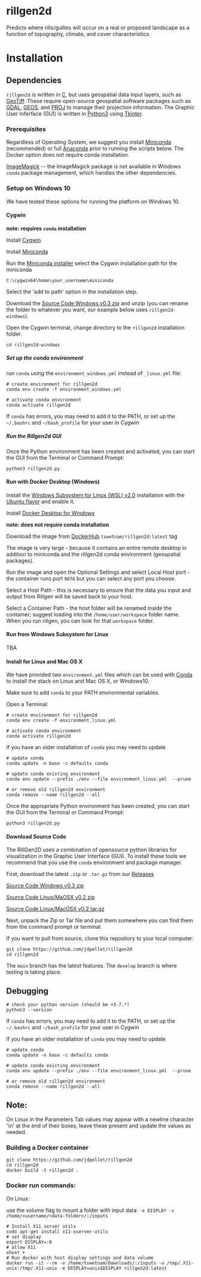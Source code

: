 # rillgen2d

Predicts where rills/gullies will occur on a real or proposed landscape as a function of topography, climate, and cover characteristics.

# Installation

## Dependencies

`rillgen2d` is written in [C](https://en.wikipedia.org/wiki/C_(programming_language)), but uses geospatial data input layers, such as [GeoTiff](https://www.ogc.org/standards/geotiff). These require open-source geospatial software packages such as [GDAL](https://gdal.org/), [GEOS](https://trac.osgeo.org/geos), and [PROJ](https://proj.org/) to manage their projection information. The Graphic User Inferface (GUI) is written in [Python3](https://www.python.org/) using [Tkinter](https://docs.python.org/3/library/tkinter.html).

### Prerequisites

Regardless of Operating System, we suggest you install [Miniconda](https://docs.conda.io/en/latest/miniconda.html) (recommended) or full [Anaconda](https://www.anaconda.com/products/individual) prior to running the scripts below. The Docker option does not require conda installation. 

[ImageMagick](https://imagemagick.org/script/download.php#windows) -- the ImageMagick package is not available in Windows `conda` package management, which handles the other dependencies. 

### Setup on Windows 10 

We have tested these options for running the platform on Windows 10.

#### Cygwin

**note: requires `conda` installation**

Install [Cygwin](https://www.cygwin.com/) 

Install [Miniconda](https://docs.conda.io/en/latest/miniconda.html)

Run the [Miniconda installer](https://docs.conda.io/en/latest/miniconda.html) select the Cygwin installation path for the miniconda

```
C:\cygwin64\home\your_username\miniconda
```

Select the 'add to path' option in the installation step.

Download the [Source Code Windows v0.3 zip](https://github.com/tyson-swetnam/rillgen2d/archive/refs/tags/0.3.zip) and unzip (you can rename the folder to whatever you want, our example below uses `rillgen2d-windows`). 

Open the Cygwin terminal, change directory to the `rillgen2d` installation folder.

```
cd rillgen2d-windows
```

##### Set up the conda environment

run `conda` using the `environment_windows.yml` instead of `_linux.yml` file:

```
# create environment for rillgen2d
conda env create -f environment_windows.yml

# activate conda environment
conda activate rillgen2d
```

If `conda` has errors, you may need to add it to the PATH, or set up the `~/.bashrc` and `~/bash_profile` for your user in Cygwin

##### Run the Rillgen2d GUI

Once the Python environment has been created and activated, you can start the GUI from the Terminal or Command Prompt:

```
python3 rillgen2d.py
```

#### Run with Docker Desktop (Windows)

Install the [Windows Subsystem for Linux (WSL) v2.0](https://docs.microsoft.com/en-us/windows/wsl/install-win10) installation with the [Ubuntu flavor](https://ubuntu.com/wsl) and enable it.

Install [Docker Desktop for Windows](https://hub.docker.com/editions/community/docker-ce-desktop-windows)

**note: does not require conda installation**

Download the image from [DockerHub](https://hub.docker.com/u/tswetnam/rillgen2d) `tswetnam/rillgen2d:latest` tag

The image is very large - because it contains an entire remote desktop in addition to miniconda and the rillgen2d conda environment (geospatial packages). 

Run the image and open the Optional Settings and select Local Host port - the container runs port `9876` but you can select any port you choose.

Select a Host Path - this is necessary to ensure that the data you input and output from Rillgen will be saved back to your host. 

Select a Container Path - the host folder will be renamed inside the container; suggest loading into the `/home/user/workspace` folder name. When you run rillgen, you can look for that `workspace` folder.

#### Run from Windows Subsystem for Linux

TBA

#### Install for Linux and Mac OS X

We have provided two `environment.yml` files which can be used with [Conda](https://docs.conda.io/en/latest/) to install the stack on Linux and Mac OS X, or Windows10.

Make sure to add `conda` to your PATH environmental variables.

Open a Terminal:

```
# create environment for rillgen2d
conda env create -f environment_linux.yml

# activate conda environment
conda activate rillgen2d
```

If you have an older installation of `conda` you may need to update

```
# update conda
conda update -n base -c defaults conda

# update conda existing environment 
conda env update --prefix ./env --file environment_linux.yml  --prune

# or remove old rillgen2d environment
conda remove --name rillgen2d --all
```

Once the appropriate Python environment has been created, you can start the GUI from the Terminal or Command Prompt:

```
python3 rillgen2d.py
```

#### Download Source Code

The RillGen2D uses a combination of opensource python libraries for visualization in the Graphic User Interface (GUI). To install these tools we recommend that you use the `conda` environment and package manager. 

First, download the latest `.zip` or `.tar.gz` from our [Releases](https://github.com/tyson-swetnam/rillgen2d/releases)

[Source Code Windows v0.3 zip](https://github.com/tyson-swetnam/rillgen2d/archive/refs/tags/0.3.zip)

[Source Code Linux/MaOSX v0.2 zip](https://github.com/tyson-swetnam/rillgen2d/archive/refs/tags/0.2.zip)

[Source Code Linux/MacOSX v0.2 tar.gz](https://github.com/tyson-swetnam/rillgen2d/archive/refs/tags/0.2.tar.gz)

Next, unpack the Zip or Tar file and put them somewhere you can find them from the command prompt or terminal. 


If you want to pull from source, clone this repository to your local computer:

```
git clone https://github.com/jdpellet/rillgen2d
cd rillgen2d
```

The `main` branch has the latest features. The `develop` branch is where testing is taking place. 

## Debugging

```
# check your python version (should be +3.7.*)
python3 --version
```

If `conda` has errors, you may need to add it to the PATH, or set up the `~/.bashrc` and `~/bash_profile` for your user in Cygwin

If you have an older installation of `conda` you may need to update

```
# update conda
conda update -n base -c defaults conda

# update conda existing environment 
conda env update --prefix ./env --file environment_linux.yml  --prune

# or remove old rillgen2d environment
conda remove --name rillgen2d --all
```

## Note:
On Linux in the Parameters Tab values may appear with a newline character '\n' at the end of their boxes, leave these present and update the values as needed.


### Building a Docker container

```
git clone https://github.com/jdpellet/rillgen2d
cd rillgen2d
docker build -t rillgen2d .
```

### Docker run commands:

On Linux:

use the volume flag to mount a folder with input data: `-e DISPLAY -v /home/<username/<data-folder>/:/inputs` 

```
# Install X11 server utils
sudo apt-get install x11-xserver-utils
# set display
export DISPLAY=:0
# allow X11
xhost +
# Run docker with host display settings and data volume
docker run -it --rm -v /home/tswetnam/Downloads/:/inputs -v /tmp/.X11-unix:/tmp/.X11-unix -e DISPLAY=unix$DISPLAY rillgen2d:latest
```
